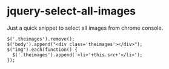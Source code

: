 # jquery-select-all-images
Just a quick snippet to select all images from chrome console.


```
$('.theimages').remove();
$('body').append("<div class='theimages'></div>");
$("img").each(function() {  
  $('.theimages').append('<li>'+this.src+'</li>');
}); 
```
